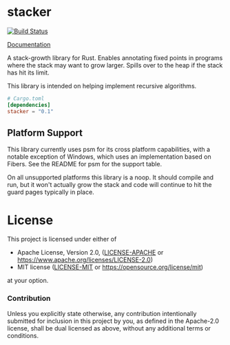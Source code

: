 # stacker

[![Build Status](https://github.com/rust-lang/stacker/actions/workflows/test.yml/badge.svg)](https://github.com/rust-lang/stacker/actions)

[Documentation](https://docs.rs/stacker)

A stack-growth library for Rust. Enables annotating fixed points in programs
where the stack may want to grow larger. Spills over to the heap if the stack
has hit its limit.

This library is intended on helping implement recursive algorithms.

```toml
# Cargo.toml
[dependencies]
stacker = "0.1"
```

## Platform Support

This library currently uses psm for its cross platform capabilities, with a
notable exception of Windows, which uses an implementation based on Fibers. See
the README for psm for the support table.

On all unsupported platforms this library is a noop. It should compile and run,
but it won't actually grow the stack and code will continue to hit the guard
pages typically in place.

# License

This project is licensed under either of

 * Apache License, Version 2.0, ([LICENSE-APACHE](LICENSE-APACHE) or
   https://www.apache.org/licenses/LICENSE-2.0)
 * MIT license ([LICENSE-MIT](LICENSE-MIT) or
   https://opensource.org/license/mit)

at your option.

### Contribution

Unless you explicitly state otherwise, any contribution intentionally submitted
for inclusion in this project by you, as defined in the Apache-2.0 license,
shall be dual licensed as above, without any additional terms or conditions.

